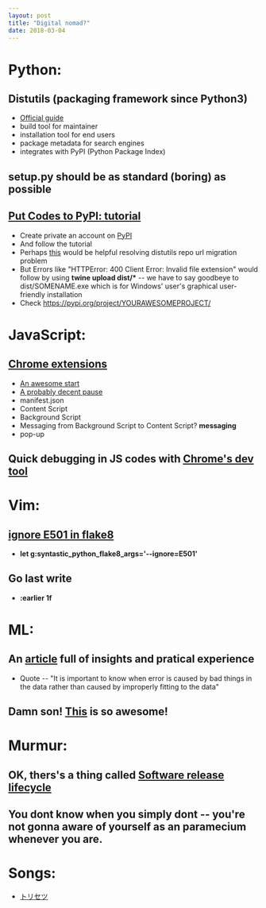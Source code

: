 ```yaml
---
layout: post
title: "Digital nomad?"
date: 2018-03-04
---
```


# Python:
## Distutils (packaging framework since Python3)
- [Official guide](http://wiki.python.org/moin/CheeseShopTutorial#Submitting_Packages_to_the_Package_Index)
- build tool for maintainer
- installation tool for end users
- package metadata for search engines
- integrates with PyPI (Python Package Index)
## __setup.py__ should be as standard (boring) as possible
## [Put Codes to PyPI: tutorial](http://www.diveintopython3.net/packaging.html)
- Create private an account on [PyPI](https://pypi.python.org/pypi?%3Aaction=register_form)
- And follow the tutorial
- Perhaps [this](https://stackoverflow.com/a/45209514/9326078) would be helpful resolving distutils repo url migration problem
- But Errors like "HTTPError: 400 Client Error: Invalid file extension" would follow by using __twine upload dist/*__ -- we have to say goodbeye to dist/SOMENAME.exe which is for Windows' user's graphical user-friendly installation
- Check https://pypi.org/project/YOURAWESOMEPROJECT/

# JavaScript:
## [Chrome extensions](https://developer.chrome.com/apps/api_index)
- [An awesome start](https://www.youtube.com/watch?v=ew9ut7ixIlI)
- [A probably decent pause](https://www.youtube.com/watch?v=RJtjp-Vtwjs)
- manifest.json
- Content Script
- Background Script
- Messaging from Background Script to Content Script? __messaging__
- pop-up
## Quick debugging in JS codes with [Chrome's dev tool](https://developers.google.com/web/tools/chrome-devtools/javascript/)

# Vim:
## [ignore E501 in flake8](https://github.com/vim-syntastic/syntastic/issues/204)
- __let g:syntastic_python_flake8_args='--ignore=E501'__
## Go last write 
- __:earlier 1f__

# ML:
## An [article](https://towardsdatascience.com/artificial-intelligence-and-bad-data-fbf2564c541a) full of insights and pratical experience
- Quote -- "It is important to know when error is caused by bad things in the data rather than caused by improperly fitting to the data"
## Damn son! [This](https://www.autodeskresearch.com/publications/samestats) is so awesome!

# Murmur:
## OK, thers's a thing called [Software release lifecycle](https://en.wikipedia.org/wiki/Software_release_life_cycle)
## You dont know when you simply dont -- you're not gonna aware of yourself as an paramecium whenever you are.

# Songs:
- [トリセツ](https://www.youtube.com/watch?v=YVUvF5u0Zsk)
